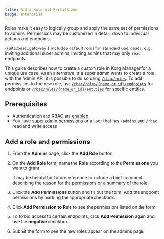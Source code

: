 ```yaml
---
title: Add a Role and Permissions
badge: enterprise
---
```


Roles make it easy to logically group and apply the same
set of permissions to admins. Permissions may be
customized in detail, down to individual actions and endpoints.

{{site.base_gateway}} includes default roles for standard
use cases, e.g. inviting additional super admins,
inviting admins that may only `read` endpoints.

This guide describes how to create a custom role in Kong
Manager for a unique use case. As an alternative, if a
super admin wants to create a role with the Admin API,
it is possible to do so using
[`/rbac/roles`](/gateway/{{page.release}}/admin-api/rbac/reference/#add-a-role).
To add permissions to the new role, use
[`/rbac/roles/{name_or_id}/endpoints`](/gateway/{{page.release}}/admin-api/rbac/reference/#add-a-role-endpoint-permission)
for endpoints or
[`/rbac/roles/{name_or_id}/entities`](/gateway/{{page.release}}/admin-api/rbac/reference/#add-a-role-entity-permission)
for specific entities.

## Prerequisites

* Authentication and RBAC are [enabled](/gateway/{{page.release}}/kong-manager/auth/rbac/enable/)
* You have [super admin permissions](/gateway/{{page.release}}/kong-manager/auth/super-admin/)
or a user that has `/admins` and `/rbac` read and write access

## Add a role and permissions

1. From the **Admins** page, click the
**Add Role** button.

1. On the **Add Role** form, name the **Role** according to the
**Permissions** you want to grant.

    It may be helpful for future reference to include
    a brief comment describing the reason for the permissions or
    a summary of the role.

1. Click the **Add Permissions** button and fill out the form.
Add the endpoint permissions by marking the appropriate checkbox.

1. Click **Add Permission to Role** to see the permissions listed on the form.

1. To forbid access to certain endpoints, click **Add Permission**
again and use the **negative** checkbox.

1. Submit the form to see the new roles appear on the
admins page.
